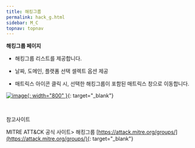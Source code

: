 ```yaml
---
title: 해킹그룹
permalink: hack_g.html
sidebar: M_C
topnav: topnav
---
```


**해킹그룹 페이지**

- 해킹그룹 리스트를 제공합니다.

- 날짜, 도메인, 플랫폼 선택 셀렉트 옵션 제공

- 매트릭스 아이콘 클릭 시, 선택한 해킹그룹이 포함된 매트릭스 창으로 이동합니다.

[![image](/docs/images/Manual/common/mitre/hack_g/1.png){: width="800" }](/docs/images/Manual/common/mitre/hack_g/1.png){: target="_blank"}

<br />

참고사이트

MITRE ATT&CK 공식 사이트> 해킹그룹 [https://attack.mitre.org/groups/](https://attack.mitre.org/groups/){: target="_blank"}